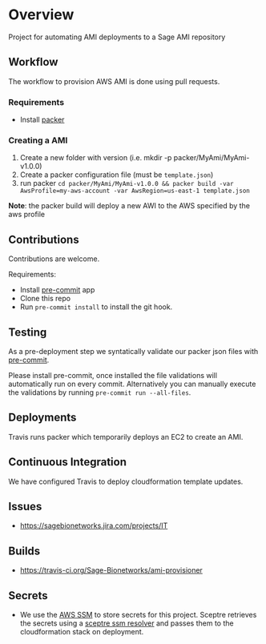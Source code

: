 # Overview
Project for automating AMI deployments to a Sage AMI repository

## Workflow
The workflow to provision AWS AMI is done using pull requests.

### Requirements
* Install [packer](https://www.packer.io/intro/getting-started/install.html)

### Creating a AMI
1. Create a new folder with version (i.e. mkdir -p packer/MyAmi/MyAmi-v1.0.0)
2. Create a packer configuration file (must be `template.json`)
3. run packer `cd packer/MyAmi/MyAmi-v1.0.0 && packer build -var AwsProfile=my-aws-account -var AwsRegion=us-east-1 template.json`

__Note__: the packer build will deploy a new AWI to the AWS specified by the aws profile


## Contributions
Contributions are welcome.

Requirements:
* Install [pre-commit](https://pre-commit.com/#install) app
* Clone this repo
* Run `pre-commit install` to install the git hook.

## Testing
As a pre-deployment step we syntatically validate our packer json
files with [pre-commit](https://pre-commit.com).

Please install pre-commit, once installed the file validations will
automatically run on every commit.  Alternatively you can manually
execute the validations by running `pre-commit run --all-files`.

## Deployments
Travis runs packer which temporarily deploys an EC2 to create an AMI.

## Continuous Integration
We have configured Travis to deploy cloudformation template updates.

## Issues
* https://sagebionetworks.jira.com/projects/IT

## Builds
* https://travis-ci.org/Sage-Bionetworks/ami-provisioner

## Secrets
* We use the [AWS SSM](https://docs.aws.amazon.com/systems-manager/latest/userguide/systems-manager-paramstore.html)
to store secrets for this project.  Sceptre retrieves the secrets using
a [sceptre ssm resolver](https://github.com/cloudreach/sceptre/tree/v1/contrib/ssm-resolver)
and passes them to the cloudformation stack on deployment.
